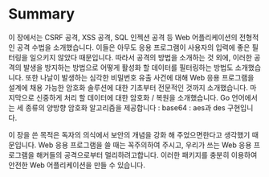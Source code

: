 # Summary

이 장에서는 CSRF 공격, XSS 공격, SQL 인젝션 공격 등 Web 어플리케이션의 전형적인 공격 수법을 소개했습니다. 이들은 아무도 응용 프로그램이 사용자의 입력에 좋은 필터링을 일으키지 않았다 때문입니다. 따라서 공격의 방법을 소개하는 것 외에, 이러한 공격의 발생을 방지하는 방법으로 어떻게 활성화 할 데이터를 필터링하는 방법도 소개했습니다. 또한 나날이 발생하는 심각한 비밀번호 유출 사건에 대해 Web 응용 프로그램을 설계에 채용 가능한 암호화 솔루션에 대한 기초부터 전문적인 것까지 소개했습니다. 마지막으로 신중하게 처리 할 데이터에 대한 암호화 / 복원을 소개했습니다. Go 언어에서는 세 종류의 양방향 암호화 알고리즘을 제공합니다 : base64 : aes과 des 구현입니다.

이 장을 쓴 목적은 독자의 의식에서 보안의 개념을 강화 해 주었으면한다고 생각했기 때문입니다. Web 응용 프로그램을 쓸 때는 꼭주의하여 주시고, 우리가 쓰는 Web 응용 프로그램을 해커들의 공격으로부터 멀리하려고합니다. 이러한 패키지를 충분히 이용하여 안전한 Web 어플리케이션을 만들 수 있습니다.

